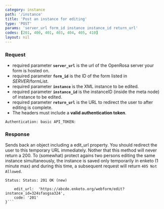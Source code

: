 ```yaml
---
category: instance
path: '/instance'
title: 'Post an instance for editing'
type: 'POST'
params: 'server_url form_id instance instance_id return_url'
codes: [201, 400, 401, 403, 404, 405, 410]
layout: nil
---
```


### Request

* required parameter **`server_url`** is the url of the OpenRosa server your form is hosted on.
* required parameter **`form_id`** is the ID of the form listed in _SERVER_/formList.
* required parameter **`instance`** is the XML instance to be edited.
* required parameter **`instance_id`** is the instanceID (inside the meta node) of instance to be edited.
* required parameter **`return_url`** is the URL to redirect the user to after editing is complete.
* The headers must include a **valid authentication token**.

```Authentication: basic API_TOKEN:```

### Response

Sends back an object including a edit_url property. You should redirect the user to this temporary URL immediately. Nother that this method will never return a 200. To (somewhat) protect agains two persons editing the same instance simultaneously, the instance is saved only temporarily in enketo (1 minute max) and during this time, a subsequent request will return ```405 Not Allowed```.

```Status: Status: 201 OK (new)```
```{
    edit_url:  'https://abcde.enketo.org/webform/edit?instance_id=324sfasgsa324',
    code: '201'
}```